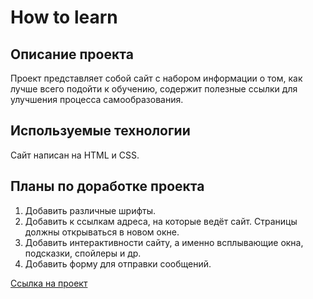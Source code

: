 # **How to learn**

## Описание проекта
Проект представляет собой сайт с набором информации о том, как лучше всего подойти к обучению, содержит полезные ссылки для улучшения процесса самообразования.

## Используемые технологии
Сайт написан на HTML и CSS.

## Планы по доработке проекта 

1. Добавить различные шрифты.
2. Добавить к ссылкам адреса, на которые ведёт сайт. Страницы должны открываться в новом окне.
3. Добавить интерактивности сайту, а именно всплывающие окна, подсказки, спойлеры и др.
4. Добавить форму для отправки сообщений.

[Ссылка на проект](https://aryamnov.github.io/how-to-learn/)
